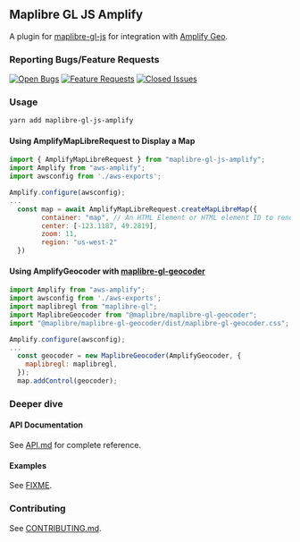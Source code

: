 ## Maplibre GL JS Amplify

A plugin for [maplibre-gl-js](https://github.com/maplibre/maplibre-gl-js) for integration with [Amplify Geo](https://docs.mapbox.com/api/search/#geocoding).

### Reporting Bugs/Feature Requests

[![Open Bugs](https://img.shields.io/github/issues/aws-amplify/maplibre-gl-js-amplify/bug?color=d73a4a&label=bugs)](https://github.com/aws-amplify/amplify-js/issues?q=is%3Aissue+is%3Aopen+label%3Abug)
[![Feature Requests](https://img.shields.io/github/issues/aws-amplify/maplibre-gl-js-amplify/feature-request?color=ff9001&label=feature%20requests)](https://github.com/aws-amplify/amplify-js/issues?q=is%3Aissue+label%3Afeature-request+is%3Aopen)
[![Closed Issues](https://img.shields.io/github/issues-closed/aws-amplify/maplibre-gl-js-amplify?color=%2325CC00&label=issues%20closed)](https://github.com/aws-amplify/amplify-js/issues?q=is%3Aissue+is%3Aclosed+)

### Usage

```bash
yarn add maplibre-gl-js-amplify
```

#### Using AmplifyMapLibreRequest to Display a Map

```js
import { AmplifyMapLibreRequest } from "maplibre-gl-js-amplify";
import Amplify from "aws-amplify";
import awsconfig from './aws-exports';

Amplify.configure(awsconfig);
...
  const map = await AmplifyMapLibreRequest.createMapLibreMap({
        container: "map", // An HTML Element or HTML element ID to render the map in https://maplibre.org/maplibre-gl-js-docs/api/map/
        center: [-123.1187, 49.2819],
        zoom: 11,
        region: "us-west-2"
  })
```

#### Using AmplifyGeocoder with [maplibre-gl-geocoder](https://github.com/maplibre/maplibre-gl-geocoder)

```js
import Amplify from "aws-amplify";
import awsconfig from './aws-exports';
import maplibregl from "maplibre-gl";
import MaplibreGeocoder from "@maplibre/maplibre-gl-geocoder";
import "@maplibre/maplibre-gl-geocoder/dist/maplibre-gl-geocoder.css";

Amplify.configure(awsconfig);
...
  const geocoder = new MaplibreGeocoder(AmplifyGeocoder, {
    maplibregl: maplibregl,
  });
  map.addControl(geocoder);
```

### Deeper dive

#### API Documentation

See [API.md](https://github.com/aws-amplify/maplibre-gl-js-amplify/blob/main/API.md) for complete reference.

#### Examples

See [FIXME](https://docs.mapbox.com/mapbox-gl-js/examples/#geocoder).

### Contributing

See [CONTRIBUTING.md](https://github.com/aws-amplify/maplibre-gl-js-amplify/blob/main/CONTRIBUTING.md).
